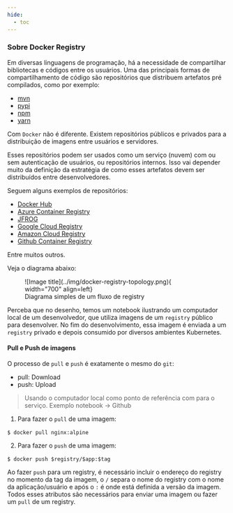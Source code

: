 ```yaml
---
hide:
  - toc
---
```


### Sobre Docker Registry

Em diversas linguagens de programação, há a necessidade de compartilhar bibliotecas e códigos entre os usuários. Uma das principais formas de compartilhamento de código são repositórios que distribuem artefatos pré compilados, como por exemplo:

- [mvn](https://mvnrepository.com/)
- [pypi](https://pypi.org/)
- [npm](https://www.npmjs.com/)
- [yarn](https://yarnpkg.com/)

Com `Docker` não é diferente. Existem repositórios públicos e privados para a distribuição de imagens entre usuários e servidores.

Esses repositórios podem ser usados como um serviço (nuvem) com ou sem autenticação de usuários, ou repositórios internos. Isso vai depender muito da definição da estratégia de como esses artefatos devem ser distribuídos entre desenvolvedores.


Seguem alguns exemplos de repositórios:

- [Docker Hub](https://hub.docker.com/)
- [Azure Container Registry](https://azure.microsoft.com/en-us/products/container-registry/)
- [JFROG](https://jfrog.com)
- [Google Cloud Registry](https://cloud.google.com/container-registry?hl=pt-br)
- [Amazon Cloud Registry](https://aws.amazon.com/pt/ecr/)
- [Github Container Registry](https://docs.github.com/en/packages/working-with-a-github-packages-registry/working-with-the-container-registry)

Entre muitos outros.

Veja o diagrama abaixo:
<figure markdown>
  ![Image title](../img/docker-registry-topology.png){ width="700" align=left}
<figcaption>Diagrama simples de um fluxo de registry</figcaption>
</figure>

Perceba que no desenho, temos um notebook ilustrando um computador local de um desenvolvedor, que utiliza imagens de um `registry` público para desenvolver. No fim do desenvolvimento, essa imagem é enviada a um `registry` privado e depois consumido por diversos ambientes Kubernetes.

#### Pull e Push de imagens

O processo de `pull` e `push` é exatamente o mesmo do `git`:

- pull: Download
- push: Upload

> Usando o computador local como ponto de referência com para o serviço. Exemplo notebook -> Github

1. Para fazer o `pull` de uma imagem:
```shell
$ docker pull nginx:alpine
```

2. Para fazer o `push` de uma imagem:
```shell
$ docker push $registry/$app:$tag
```

Ao fazer `push` para um registry, é necessário incluir o endereço do registry no momento da tag da imagem, o `/` separa o nome do registry com o nome da aplicação/usuário e após o `:` é onde está definida a versão da imagem. Todos esses atributos são necessários para enviar uma imagem ou fazer um `pull` de um registry.
